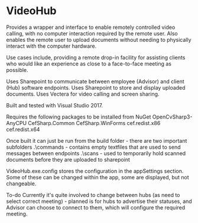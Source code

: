 # VideoHub
Provides a wrapper and interface to enable remotely controlled video calling, with no computer interaction required by the remote user. Also enables the remote user to upload documents without needing to physically interact with the computer hardware.

Use cases include, providing a remote drop-in facility for assisting clients who would like an experience as close to a face-to-face meeting as possible.

Uses Sharepoint to communicate between employee (Advisor) and client (Hub) software endpoints. Uses Sharepoint to store and display uploaded documents. Uses Vectera for video calling and screen sharing.

Built and tested with Visual Studio 2017.

Requires the following packages to be installed from NuGet OpenCvSharp3-AnyCPU CefSharp.Common CefSharp.WinForms cef.redist.x86 cef.redist.x64

Once built it can just be run from the build folder - there are two important subfolders .\commands - contains empty textfiles that are used to send messages between endpoints .\scans - used to temporarily hold scanned documents before they are uploaded to sharepoint

VideoHub.exe.config stores the configuration in the appSettings section. Some of these can be changed within the app, some are displayed, but not changeable.

To-do Currently it's quite involved to change between hubs (as need to select correct meeting) - planned is for hubs to advertise their statuses, and Advisor can choose to connect to them, which will configure the required meeting.
